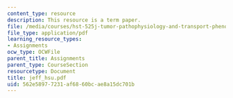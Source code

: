 ```yaml
---
content_type: resource
description: This resource is a term paper.
file: /media/courses/hst-525j-tumor-pathophysiology-and-transport-phenomena-fall-2005/562e58977231af6860bcae8a15dc701b_jeff_hsu.pdf
file_type: application/pdf
learning_resource_types:
- Assignments
ocw_type: OCWFile
parent_title: Assignments
parent_type: CourseSection
resourcetype: Document
title: jeff_hsu.pdf
uid: 562e5897-7231-af68-60bc-ae8a15dc701b
---
```

